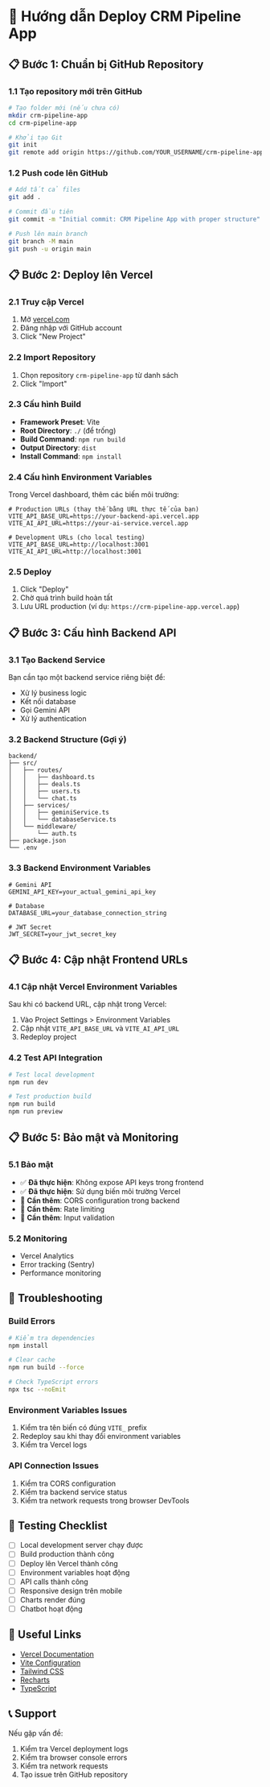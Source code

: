 # 🚀 Hướng dẫn Deploy CRM Pipeline App

## 📋 Bước 1: Chuẩn bị GitHub Repository

### 1.1 Tạo repository mới trên GitHub
```bash
# Tạo folder mới (nếu chưa có)
mkdir crm-pipeline-app
cd crm-pipeline-app

# Khởi tạo Git
git init
git remote add origin https://github.com/YOUR_USERNAME/crm-pipeline-app.git
```

### 1.2 Push code lên GitHub
```bash
# Add tất cả files
git add .

# Commit đầu tiên
git commit -m "Initial commit: CRM Pipeline App with proper structure"

# Push lên main branch
git branch -M main
git push -u origin main
```

## 📋 Bước 2: Deploy lên Vercel

### 2.1 Truy cập Vercel
1. Mở [vercel.com](https://vercel.com)
2. Đăng nhập với GitHub account
3. Click "New Project"

### 2.2 Import Repository
1. Chọn repository `crm-pipeline-app` từ danh sách
2. Click "Import"

### 2.3 Cấu hình Build
- **Framework Preset**: Vite
- **Root Directory**: `./` (để trống)
- **Build Command**: `npm run build`
- **Output Directory**: `dist`
- **Install Command**: `npm install`

### 2.4 Cấu hình Environment Variables
Trong Vercel dashboard, thêm các biến môi trường:

```env
# Production URLs (thay thế bằng URL thực tế của bạn)
VITE_API_BASE_URL=https://your-backend-api.vercel.app
VITE_AI_API_URL=https://your-ai-service.vercel.app

# Development URLs (cho local testing)
VITE_API_BASE_URL=http://localhost:3001
VITE_AI_API_URL=http://localhost:3001
```

### 2.5 Deploy
1. Click "Deploy"
2. Chờ quá trình build hoàn tất
3. Lưu URL production (ví dụ: `https://crm-pipeline-app.vercel.app`)

## 📋 Bước 3: Cấu hình Backend API

### 3.1 Tạo Backend Service
Bạn cần tạo một backend service riêng biệt để:

- Xử lý business logic
- Kết nối database
- Gọi Gemini API
- Xử lý authentication

### 3.2 Backend Structure (Gợi ý)
```
backend/
├── src/
│   ├── routes/
│   │   ├── dashboard.ts
│   │   ├── deals.ts
│   │   ├── users.ts
│   │   └── chat.ts
│   ├── services/
│   │   ├── geminiService.ts
│   │   └── databaseService.ts
│   └── middleware/
│       └── auth.ts
├── package.json
└── .env
```

### 3.3 Backend Environment Variables
```env
# Gemini API
GEMINI_API_KEY=your_actual_gemini_api_key

# Database
DATABASE_URL=your_database_connection_string

# JWT Secret
JWT_SECRET=your_jwt_secret_key
```

## 📋 Bước 4: Cập nhật Frontend URLs

### 4.1 Cập nhật Vercel Environment Variables
Sau khi có backend URL, cập nhật trong Vercel:

1. Vào Project Settings > Environment Variables
2. Cập nhật `VITE_API_BASE_URL` và `VITE_AI_API_URL`
3. Redeploy project

### 4.2 Test API Integration
```bash
# Test local development
npm run dev

# Test production build
npm run build
npm run preview
```

## 📋 Bước 5: Bảo mật và Monitoring

### 5.1 Bảo mật
- ✅ **Đã thực hiện**: Không expose API keys trong frontend
- ✅ **Đã thực hiện**: Sử dụng biến môi trường Vercel
- 🔄 **Cần thêm**: CORS configuration trong backend
- 🔄 **Cần thêm**: Rate limiting
- 🔄 **Cần thêm**: Input validation

### 5.2 Monitoring
- Vercel Analytics
- Error tracking (Sentry)
- Performance monitoring

## 🚨 Troubleshooting

### Build Errors
```bash
# Kiểm tra dependencies
npm install

# Clear cache
npm run build --force

# Check TypeScript errors
npx tsc --noEmit
```

### Environment Variables Issues
1. Kiểm tra tên biến có đúng `VITE_` prefix
2. Redeploy sau khi thay đổi environment variables
3. Kiểm tra Vercel logs

### API Connection Issues
1. Kiểm tra CORS configuration
2. Kiểm tra backend service status
3. Kiểm tra network requests trong browser DevTools

## 📱 Testing Checklist

- [ ] Local development server chạy được
- [ ] Build production thành công
- [ ] Deploy lên Vercel thành công
- [ ] Environment variables hoạt động
- [ ] API calls thành công
- [ ] Responsive design trên mobile
- [ ] Charts render đúng
- [ ] Chatbot hoạt động

## 🔗 Useful Links

- [Vercel Documentation](https://vercel.com/docs)
- [Vite Configuration](https://vitejs.dev/config/)
- [Tailwind CSS](https://tailwindcss.com/docs)
- [Recharts](https://recharts.org/)
- [TypeScript](https://www.typescriptlang.org/docs/)

## 📞 Support

Nếu gặp vấn đề:
1. Kiểm tra Vercel deployment logs
2. Kiểm tra browser console errors
3. Kiểm tra network requests
4. Tạo issue trên GitHub repository
